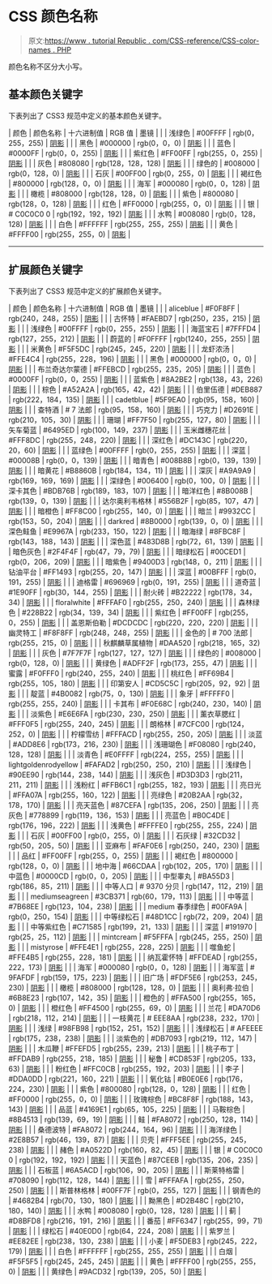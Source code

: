 # CSS 颜色名称

> 原文:[https://www . tutorial Republic . com/CSS-reference/CSS-color-names . PHP](https://www.tutorialrepublic.com/css-reference/css-color-names.php)

颜色名称不区分大小写。

## 基本颜色关键字

下表列出了 CSS3 规范中定义的基本颜色关键字。

| 颜色 | 颜色名称 | 十六进制值 | RGB 值 | 墨镜 |
|  | 浅绿色 | #00FFFF | rgb(0，255，255) | [阴影](../html-reference/html-color-picker.php?color=00FFFF) |
|  | 黑色 | #000000 | rgb(0，0，0) | [阴影](../html-reference/html-color-picker.php?color=000000) |
|  | 蓝色 | #0000FF | rgb(0，0，255) | [阴影](../html-reference/html-color-picker.php?color=0000FF) |
|  | 紫红色 | #FF00FF | rgb(255，0，255) | [阴影](../html-reference/html-color-picker.php?color=FF00FF) |
|  | 灰色 | #808080 | rgb(128，128，128) | [阴影](../html-reference/html-color-picker.php?color=808080) |
|  | 绿色的 | #008000 | rgb(0，128，0) | [阴影](../html-reference/html-color-picker.php?color=008000) |
|  | 石灰 | #00FF00 | rgb(0，255，0) | [阴影](../html-reference/html-color-picker.php?color=00FF00) |
|  | 褐红色 | #800000 | rgb(128，0，0) | [阴影](../html-reference/html-color-picker.php?color=800000) |
|  | 海军 | #000080 | rgb(0，0，128) | [阴影](../html-reference/html-color-picker.php?color=000080) |
|  | 橄榄 | #808000 | rgb(128，128，0) | [阴影](../html-reference/html-color-picker.php?color=808000) |
|  | 紫色 | #800080 | rgb(128，0，128) | [阴影](../html-reference/html-color-picker.php?color=800080) |
|  | 红色 | #FF0000 | rgb(255，0，0) | [阴影](../html-reference/html-color-picker.php?color=FF0000) |
|  | 银 | # C0C0C0 0 | rgb(192，192，192) | [阴影](../html-reference/html-color-picker.php?color=C0C0C0) |
|  | 水鸭 | #008080 | rgb(0，128，128) | [阴影](../html-reference/html-color-picker.php?color=008080) |
|  | 白色 | #FFFFFF | rgb(255，255，255) | [阴影](../html-reference/html-color-picker.php?color=FFFFFF) |
|  | 黄色 | #FFFF00 | rgb(255，255，0) | [阴影](../html-reference/html-color-picker.php?color=FFFF00) |

* * *

## 扩展颜色关键字

下表列出了 CSS3 规范中定义的扩展颜色关键字。

| 颜色 | 颜色名称 | 十六进制值 | RGB 值 | 墨镜 |
|  | aliceblue | #F0F8FF | rgb(240，248，255) | [阴影](../html-reference/html-color-picker.php?color=F0F8FF) |
|  | 古怀特 | #FAEBD7 | rgb(250，235，215) | [阴影](../html-reference/html-color-picker.php?color=FAEBD7) |
|  | 浅绿色 | #00FFFF | rgb(0，255，255) | [阴影](../html-reference/html-color-picker.php?color=00FFFF) |
|  | 海蓝宝石 | #7FFFD4 | rgb(127，255，212) | [阴影](../html-reference/html-color-picker.php?color=7FFFD4) |
|  | 蔚蓝的 | #F0FFFF | rgb(1240，255，255) | [阴影](../html-reference/html-color-picker.php?color=F0FFFF) |
|  | 米黄色 | #F5F5DC | rgb(245，245，220) | [阴影](../html-reference/html-color-picker.php?color=F5F5DC) |
|  | 龙虾浓汤 | #FFE4C4 | rgb(255，228，196) | [阴影](../html-reference/html-color-picker.php?color=FFE4C4) |
|  | 黑色 | #000000 | rgb(0，0，0) | [阴影](../html-reference/html-color-picker.php?color=000000) |
|  | 布兰奇达尔蒙德 | #FFEBCD | rgb(255，235，205) | [阴影](../html-reference/html-color-picker.php?color=FFEBCD) |
|  | 蓝色 | #0000FF | rgb(0，0，255) | [阴影](../html-reference/html-color-picker.php?color=0000FF) |
|  | 蓝紫色 | #8A2BE2 | rgb(138，43，226) | [阴影](../html-reference/html-color-picker.php?color=8A2BE2) |
|  | 棕色 | #A52A2A | rgb(165，42，42) | [阴影](../html-reference/html-color-picker.php?color=A52A2A) |
|  | 伯里伍德 | #DEB887 | rgb(222，184，135) | [阴影](../html-reference/html-color-picker.php?color=DEB887) |
|  | cadetblue | #5F9EA0 | rgb(95，158，160) | [阴影](../html-reference/html-color-picker.php?color=5F9EA0) |
|  | 查特酒 | # 7 法郎 | rgb(95，158，160) | [阴影](../html-reference/html-color-picker.php?color=7FFF00) |
|  | 巧克力 | #D2691E | rgb(210，105，30) | [阴影](../html-reference/html-color-picker.php?color=D2691E) |
|  | 珊瑚 | #FF7F50 | rgb(255，127，80) | [阴影](../html-reference/html-color-picker.php?color=FF7F50) |
|  | 矢车菊蓝 | #6495ED | rgb(100，149，237) | [阴影](../html-reference/html-color-picker.php?color=6495ED) |
|  | 玉米雌穗花丝 | #FFF8DC | rgb(255，248，220) | [阴影](../html-reference/html-color-picker.php?color=FFF8DC) |
|  | 深红色 | #DC143C | rgb(220，20，60) | [阴影](../html-reference/html-color-picker.php?color=DC143C) |
|  | 蓝绿色 | #00FFFF | rgb(0，255，255) | [阴影](../html-reference/html-color-picker.php?color=00FFFF) |
|  | 深蓝 | #00008B | rgb(0，0，139) | [阴影](../html-reference/html-color-picker.php?color=00008B) |
|  | 暗青色 | #008B8B | rgb(0，139，139) | [阴影](../html-reference/html-color-picker.php?color=008B8B) |
|  | 暗黄花 | #B8860B | rgb(184，134，11) | [阴影](../html-reference/html-color-picker.php?color=B8860B) |
|  | 深灰 | #A9A9A9 | rgb(169，169，169) | [阴影](../html-reference/html-color-picker.php?color=A9A9A9) |
|  | 深绿色 | #006400 | rgb(0，100，0) | [阴影](../html-reference/html-color-picker.php?color=006400) |
|  | 深卡其色 | #BDB76B | rgb(189，183，107) | [阴影](../html-reference/html-color-picker.php?color=BDB76B) |
|  | 暗洋红色 | #8B008B | rgb(139，0，139) | [阴影](../html-reference/html-color-picker.php?color=8B008B) |
|  | 达尔奥利韦格林 | #556B2F | rgb(85，107，47) | [阴影](../html-reference/html-color-picker.php?color=556B2F) |
|  | 暗橙色 | #FF8C00 | rgb(255，140，0) | [阴影](../html-reference/html-color-picker.php?color=FF8C00) |
|  | 暗兰 | #9932CC | rgb(153，50，204) | [阴影](../html-reference/html-color-picker.php?color=9932CC) |
|  | darkred | #8B0000 | rgb(139，0，0) | [阴影](../html-reference/html-color-picker.php?color=8B0000) |
|  | 深色鲑鱼 | #E9967A | rgb(233，150，122) | [阴影](../html-reference/html-color-picker.php?color=E9967A) |
|  | 暗海绿 | #8FBC8F | rgb(143，188，143) | [阴影](../html-reference/html-color-picker.php?color=8FBC8F) |
|  | 深色蓝 | #483D8B | rgb(72，61，139) | [阴影](../html-reference/html-color-picker.php?color=483D8B) |
|  | 暗色灰色 | #2F4F4F | rgb(47，79，79) | [阴影](../html-reference/html-color-picker.php?color=2F4F4F) |
|  | 暗绿松石 | #00CED1 | rgb(0，206，209) | [阴影](../html-reference/html-color-picker.php?color=00CED1) |
|  | 暗紫色 | #9400D3 | rgb(148，0，211) | [阴影](../html-reference/html-color-picker.php?color=9400D3) |
|  | 钻油平台 | #FF1493 | rgb(255，20，147) | [阴影](../html-reference/html-color-picker.php?color=FF1493) |
|  | 深蓝 | #00BFFF | rgb(0，191，255) | [阴影](../html-reference/html-color-picker.php?color=00BFFF) |
|  | 迪格雷 | #696969 | rgb(0，191，255) | [阴影](../html-reference/html-color-picker.php?color=696969) |
|  | 道奇蓝 | #1E90FF | rgb(30，144，255) | [阴影](../html-reference/html-color-picker.php?color=1E90FF) |
|  | 耐火砖 | #B22222 | rgb(178，34，34) | [阴影](../html-reference/html-color-picker.php?color=B22222) |
|  | floralwhite | #FFFAF0 | rgb(255，250，240) | [阴影](../html-reference/html-color-picker.php?color=FFFAF0) |
|  | 森林绿色 | #228B22 | rgb(34，139，34) | [阴影](../html-reference/html-color-picker.php?color=228B22) |
|  | 紫红色 | #FF00FF | rgb(255，0，255) | [阴影](../html-reference/html-color-picker.php?color=FF00FF) |
|  | 盖恩斯伯勒 | #DCDCDC | rgb(220，220，220) | [阴影](../html-reference/html-color-picker.php?color=DCDCDC) |
|  | 幽灵特工 | #F8F8FF | rgb(248，248，255) | [阴影](../html-reference/html-color-picker.php?color=F8F8FF) |
|  | 金色的 | # 700 法郎 | rgb(255，215，0) | [阴影](../html-reference/html-color-picker.php?color=FFD700) |
|  | 秋麒麟草属植物 | #DAA520 | rgb(218，165，32) | [阴影](../html-reference/html-color-picker.php?color=DAA520) |
|  | 灰色 | #7F7F7F | rgb(127，127，127) | [阴影](../html-reference/html-color-picker.php?color=7F7F7F) |
|  | 绿色的 | #008000 | rgb(0，128，0) | [阴影](../html-reference/html-color-picker.php?color=008000) |
|  | 黄绿色 | #ADFF2F | rgb(173，255，47) | [阴影](../html-reference/html-color-picker.php?color=ADFF2F) |
|  | 蜜露 | #F0FFF0 | rgb(240，255，240) | [阴影](../html-reference/html-color-picker.php?color=F0FFF0) |
|  | 桃红色 | #FF69B4 | rgb(255，105，180) | [阴影](../html-reference/html-color-picker.php?color=FF69B4) |
|  | 印第安人 | #CD5C5C | rgb(205，92，92) | [阴影](../html-reference/html-color-picker.php?color=CD5C5C) |
|  | 靛蓝 | #4B0082 | rgb(75，0，130) | [阴影](../html-reference/html-color-picker.php?color=4B0082) |
|  | 象牙 | #FFFFF0 | rgb(255，255，240) | [阴影](../html-reference/html-color-picker.php?color=FFFFF0) |
|  | 卡其布 | #F0E68C | rgb(240，230，140) | [阴影](../html-reference/html-color-picker.php?color=F0E68C) |
|  | 淡紫色 | #E6E6FA | rgb(230，230，250) | [阴影](../html-reference/html-color-picker.php?color=E6E6FA) |
|  | 薰衣草腮红 | #FFF0F5 | rgb(255，240，245) | [阴影](../html-reference/html-color-picker.php?color=FFF0F5) |
|  | 朗格林 | #7CFC00 | rgb(124，252，0) | [阴影](../html-reference/html-color-picker.php?color=7CFC00) |
|  | 柠檬雪纺 | #FFFACD | rgb(255，250，205) | [阴影](../html-reference/html-color-picker.php?color=FFFACD) |
|  | 淡蓝 | #ADD8E6 | rgb(173，216，230) | [阴影](../html-reference/html-color-picker.php?color=ADD8E6) |
|  | 浅珊瑚色 | #F08080 | rgb(240，128，128) | [阴影](../html-reference/html-color-picker.php?color=F08080) |
|  | 淡青色 | #E0FFFF | rgb(224，255，255) | [阴影](../html-reference/html-color-picker.php?color=E0FFFF) |
|  | lightgoldenrodyellow | #FAFAD2 | rgb(250，250，210) | [阴影](../html-reference/html-color-picker.php?color=FAFAD2) |
|  | 浅绿色 | #90EE90 | rgb(144，238，144) | [阴影](../html-reference/html-color-picker.php?color=90EE90) |
|  | 浅灰色 | #D3D3D3 | rgb(211，211，211) | [阴影](../html-reference/html-color-picker.php?color=D3D3D3) |
|  | 浅粉红 | #FFB6C1 | rgb(255，182，193) | [阴影](../html-reference/html-color-picker.php?color=FFB6C1) |
|  | 亮日光 | #FFA07A | rgb(255，160，122) | [阴影](../html-reference/html-color-picker.php?color=FFA07A) |
|  | 亮绿色 | #20B2AA | rgb(32，178，170) | [阴影](../html-reference/html-color-picker.php?color=20B2AA) |
|  | 亮天蓝色 | #87CEFA | rgb(135，206，250) | [阴影](../html-reference/html-color-picker.php?color=87CEFA) |
|  | 亮灰色 | #778899 | rgb(119，136，153) | [阴影](../html-reference/html-color-picker.php?color=778899) |
|  | 亮蓝色 | #B0C4DE | rgb(176，196，222) | [阴影](../html-reference/html-color-picker.php?color=B0C4DE) |
|  | 浅黄色 | #FFFFE0 | rgb(255，255，224) | [阴影](../html-reference/html-color-picker.php?color=FFFFE0) |
|  | 石灰 | #00FF00 | rgb(0，255，0) | [阴影](../html-reference/html-color-picker.php?color=00FF00) |
|  | 石灰绿 | #32CD32 | rgb(50，205，50) | [阴影](../html-reference/html-color-picker.php?color=32CD32) |
|  | 亚麻布 | #FAF0E6 | rgb(250，240，230) | [阴影](../html-reference/html-color-picker.php?color=FAF0E6) |
|  | 品红 | #FF00FF | rgb(255，0，255) | [阴影](../html-reference/html-color-picker.php?color=FF00FF) |
|  | 褐红色 | #800000 | rgb(128，0，0) | [阴影](../html-reference/html-color-picker.php?color=800000) |
|  | 地中海 | #66CDAA | rgb(102，205，170) | [阴影](../html-reference/html-color-picker.php?color=66CDAA) |
|  | 中蓝色 | #0000CD | rgb(0，0，205) | [阴影](../html-reference/html-color-picker.php?color=0000CD) |
|  | 中型睾丸 | #BA55D3 | rgb(186，85，211) | [阴影](../html-reference/html-color-picker.php?color=BA55D3) |
|  | 中等人口 | # 9370 分贝 | rgb(147，112，219) | [阴影](../html-reference/html-color-picker.php?color=9370DB) |
|  | mediumseagreen | #3CB371 | rgb(60，179，113) | [阴影](../html-reference/html-color-picker.php?color=3CB371) |
|  | 中等蓝 | #7B68EE | rgb(123，104，238) | [阴影](../html-reference/html-color-picker.php?color=7B68EE) |
|  | medium 春季绿色 | #00FA9A | rgb(0，250，154) | [阴影](../html-reference/html-color-picker.php?color=00FA9A) |
|  | 中等绿松石 | #48D1CC | rgb(72，209，204) | [阴影](../html-reference/html-color-picker.php?color=48D1CC) |
|  | 中等紫红色 | #C71585 | rgb(199，21，133) | [阴影](../html-reference/html-color-picker.php?color=C71585) |
|  | 深蓝 | #191970 | rgb(25，25，112) | [阴影](../html-reference/html-color-picker.php?color=191970) |
|  | mintcream | #F5FFFA | rgb(245，255，250) | [阴影](../html-reference/html-color-picker.php?color=F5FFFA) |
|  | mistyrose | #FFE4E1 | rgb(255，228，225) | [阴影](../html-reference/html-color-picker.php?color=FFE4E1) |
|  | 噬鱼蛇 | #FFE4B5 | rgb(255，228，181) | [阴影](../html-reference/html-color-picker.php?color=FFE4B5) |
|  | 纳瓦霍怀特 | #FFDEAD | rgb(255，222，173) | [阴影](../html-reference/html-color-picker.php?color=FFDEAD) |
|  | 海军 | #000080 | rgb(0，0，128) | [阴影](../html-reference/html-color-picker.php?color=000080) |
|  | 海军蓝 | # 9FAFDF | rgb(159，175，223) | [阴影](../html-reference/html-color-picker.php?color=9FAFDF) |
|  | 旧广场 | #FDF5E6 | rgb(253，245，230) | [阴影](../html-reference/html-color-picker.php?color=FDF5E6) |
|  | 橄榄 | #808000 | rgb(128，128，0) | [阴影](../html-reference/html-color-picker.php?color=808000) |
|  | 奥利弗·拉伯 | #6B8E23 | rgb(107，142，35) | [阴影](../html-reference/html-color-picker.php?color=6B8E23) |
|  | 橙色的 | #FFA500 | rgb(255，165，0) | [阴影](../html-reference/html-color-picker.php?color=FFA500) |
|  | 橙红色 | #FF4500 | rgb(255，69，0) | [阴影](../html-reference/html-color-picker.php?color=FF4500) |
|  | 兰花 | #DA70D6 | rgb(218，112，214) | [阴影](../html-reference/html-color-picker.php?color=DA70D6) |
|  | 一枝黄花 | # EEE8AA | rgb(238，232，170) | [阴影](../html-reference/html-color-picker.php?color=EEE8AA) |
|  | 浅绿 | #98FB98 | rgb(152，251，152) | [阴影](../html-reference/html-color-picker.php?color=98FB98) |
|  | 浅绿松石 | # AFEEEE | rgb(175，238，238) | [阴影](../html-reference/html-color-picker.php?color=AFEEEE) |
|  | 淡紫色的 | #DB7093 | rgb(219，112，147) | [阴影](../html-reference/html-color-picker.php?color=DB7093) |
|  | 木瓜鞭 | #FFEFD5 | rgb(255，239，213) | [阴影](../html-reference/html-color-picker.php?color=FFEFD5) |
|  | 桃子布丁 | #FFDAB9 | rgb(255，218，185) | [阴影](../html-reference/html-color-picker.php?color=FFDAB9) |
|  | 秘鲁 | #CD853F | rgb(205，133，63) | [阴影](../html-reference/html-color-picker.php?color=CD853F) |
|  | 粉红色 | #FFC0CB | rgb(255，192，203) | [阴影](../html-reference/html-color-picker.php?color=FFC0CB) |
|  | 李子 | #DDA0DD | rgb(221，160，221) | [阴影](../html-reference/html-color-picker.php?color=DDA0DD) |
|  | 氧化钴 | #B0E0E6 | rgb(176，224，230) | [阴影](../html-reference/html-color-picker.php?color=B0E0E6) |
|  | 紫色 | #800080 | rgb(128，0，128) | [阴影](../html-reference/html-color-picker.php?color=800080) |
|  | 红色 | #FF0000 | rgb(255，0，0) | [阴影](../html-reference/html-color-picker.php?color=FF0000) |
|  | 玫瑰棕色 | #BC8F8F | rgb(188，143，143) | [阴影](../html-reference/html-color-picker.php?color=BC8F8F) |
|  | 品蓝 | #4169E1 | rgb(65，105，225) | [阴影](../html-reference/html-color-picker.php?color=4169E1) |
|  | 马鞍棕色 | #8B4513 | rgb(139，69，19) | [阴影](../html-reference/html-color-picker.php?color=8B4513) |
|  | 鲑 | #FA8072 | rgb(250，128，114) | [阴影](../html-reference/html-color-picker.php?color=FA8072) |
|  | 桑德波特 | #FA8072 | rgb(244，164，96) | [阴影](../html-reference/html-color-picker.php?color=F4A460) |
|  | 海洋绿色 | #2E8B57 | rgb(46，139，87) | [阴影](../html-reference/html-color-picker.php?color=2E8B57) |
|  | 贝壳 | #FFF5EE | rgb(255，245，238) | [阴影](../html-reference/html-color-picker.php?color=FFF5EE) |
|  | 赭色 | #A0522D | rgb(160，82，45) | [阴影](../html-reference/html-color-picker.php?color=A0522D) |
|  | 银 | # C0C0C0 0 | rgb(192，192，192) | [阴影](../html-reference/html-color-picker.php?color=C0C0C0) |
|  | 天蓝色 | #87CEEB | rgb(135，206，235) | [阴影](../html-reference/html-color-picker.php?color=87CEEB) |
|  | 石板蓝 | #6A5ACD | rgb(106，90，205) | [阴影](../html-reference/html-color-picker.php?color=6A5ACD) |
|  | 斯莱特格雷 | #708090 | rgb(112，128，144) | [阴影](../html-reference/html-color-picker.php?color=708090) |
|  | 雪 | #FFFAFA | rgb(255，250，250) | [阴影](../html-reference/html-color-picker.php?color=FFFAFA) |
|  | 斯普林格林 | #00FF7F | rgb(0，255，127) | [阴影](../html-reference/html-color-picker.php?color=00FF7F) |
|  | 钢青色的 | #4682B4 | rgb(70，130，180) | [阴影](../html-reference/html-color-picker.php?color=4682B4) |
|  | 黝黑色 | #D2B48C | rgb(210，180，140) | [阴影](../html-reference/html-color-picker.php?color=D2B48C) |
|  | 水鸭 | #008080 | rgb(0，128，128) | [阴影](../html-reference/html-color-picker.php?color=008080) |
|  | 蓟 | #D8BFD8 | rgb(216，191，216) | [阴影](../html-reference/html-color-picker.php?color=D8BFD8) |
|  | 番茄 | #FF6347 | rgb(255，99，71) | [阴影](../html-reference/html-color-picker.php?color=FF6347) |
|  | 绿松石 | #40E0D0 | rgb(64，224，208) | [阴影](../html-reference/html-color-picker.php?color=40E0D0) |
|  | 紫罗兰 | #EE82EE | rgb(238，130，238) | [阴影](../html-reference/html-color-picker.php?color=EE82EE) |
|  | 小麦 | #F5DEB3 | rgb(245，222，179) | [阴影](../html-reference/html-color-picker.php?color=F5DEB3) |
|  | 白色 | #FFFFFF | rgb(255，255，255) | [阴影](../html-reference/html-color-picker.php?color=FFFFFF) |
|  | 白烟 | #F5F5F5 | rgb(245，245，245) | [阴影](../html-reference/html-color-picker.php?color=F5F5F5) |
|  | 黄色 | #FFFF00 | rgb(255，255，0) | [阴影](../html-reference/html-color-picker.php?color=FFFF00) |
|  | 黄绿色 | #9ACD32 | rgb(139，205，50) | [阴影](../html-reference/html-color-picker.php?color=9ACD32) |